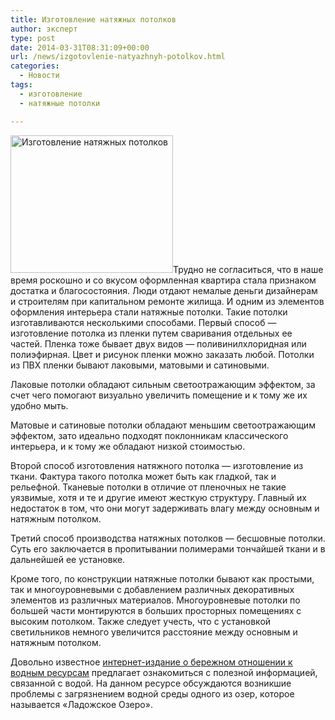 ```yaml
---
title: Изготовление натяжных потолков
author: эксперт
type: post
date: 2014-03-31T08:31:09+00:00
url: /news/izgotovlenie-natyazhnyh-potolkov.html
categories:
  - Новости
tags:
  - изготовление
  - натяжные потолки

---
```

[<img class="alignleft size-full wp-image-790" alt="Изготовление натяжных потолков" src="http://gkvodoley.com.ua/wp-content/uploads/2014/03/montazh-nemeckix-natyazhnyx-potolkov.jpg" width="260" height="220" />][1]Трудно не согласиться, что в наше время роскошно и со вкусом оформленная квартира стала признаком достатка и благосостояния. Люди отдают немалые деньги дизайнерам и строителям при капитальном ремонте жилища. И одним из элементов оформления интерьера стали натяжные потолки. <!--more-->Такие потолки изготавливаются несколькими способами. Первый способ &#8212; изготовление потолка из пленки путем сваривания отдельных ее частей. Пленка тоже бывает двух видов &#8212; поливинилхлоридная или полиэфирная. Цвет и рисунок пленки можно заказать любой. Потолки из ПВХ пленки бывают лаковыми, матовыми и сатиновыми.

Лаковые потолки обладают сильным светоотражающим эффектом, за счет чего помогают визуально увеличить помещение и к тому же их удобно мыть.

Матовые и сатиновые потолки обладают меньшим светоотражающим эффектом, зато идеально подходят поклонникам классического интерьера, и к тому же обладают низкой стоимостью.

Второй способ изготовления натяжного потолка &#8212; изготовление из ткани. Фактура такого потолка может быть как гладкой, так и рельефной. Тканевые потолки в отличие от пленочных не такие уязвимые, хотя и те и другие имеют жесткую структуру. Главный их недостаток в том, что они могут задерживать влагу между основным и натяжным потолком.

Третий способ производства натяжных потолков &#8212; бесшовные потолки. Суть его заключается в пропитывании полимерами тончайшей ткани и в дальнейшей ее установке.

Кроме того, по конструкции натяжные потолки бывают как простыми, так и многоуровневыми с добавлением различных декоративных элементов из различных материалов. Многоуровневые потолки по большей части монтируются в больших просторных помещениях с высоким потолком. Также следует учесть, что с установкой светильников немного увеличится расстояние между основным и натяжным потолком.

Довольно известное <span style="text-decoration: underline;"><a href="http://vodosber.ru/">интернет-издание о бережном отношении к водным ресурсам</a></span> предлагает ознакомиться с полезной информацией, связанной с водой. На данном ресурсе обсуждаются возникшие проблемы с загрязнением водной среды одного из озер, которое называется &#171;Ладожское Озеро&#187;.

 [1]: http://gkvodoley.com.ua/wp-content/uploads/2014/03/montazh-nemeckix-natyazhnyx-potolkov.jpg